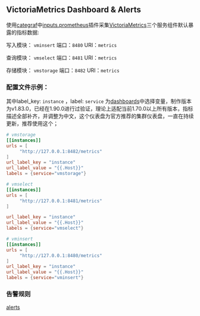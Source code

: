 ## VictoriaMetrics Dashboard & Alerts

使用[categraf](https://github.com/flashcatcloud/categraf)中[inputs.prometheus](https://github.com/flashcatcloud/categraf/tree/main/inputs/prometheus)插件采集[VictoriaMetrics](https://docs.victoriametrics.com/)三个服务组件默认暴露的指标数据:

写入模块： `vminsert` 端口：`8480` URI：`metrics`

查询模块： `vmselect` 端口：`8481` URI：`metrics`

存储模块： `vmstorage` 端口：`8482` URI：`metrics`

### 配置文件示例：

其中label_key: `instance` ，label: `service`  为[dashboards](../dashboards/victoriametrics.json)中选择变量，制作版本为v1.83.0，已经在1.90.0进行过验证，理论上适配当前1.70.0以上所有版本，指标描述全部补齐，并调整为中文，这个仪表盘为官方推荐的集群仪表盘，一直在持续更新，推荐使用这个；

```toml
# vmstorage
[[instances]]
urls = [
     "http://127.0.0.1:8482/metrics"
]
url_label_key = "instance"
url_label_value = "{{.Host}}"
labels = {service="vmstorage"}

# vmselect
[[instances]]
urls = [
     "http://127.0.0.1:8481/metrics"
]

url_label_key = "instance"
url_label_value = "{{.Host}}"
labels = {service="vmselect"}

# vminsert
[[instances]]
urls = [
     "http://127.0.0.1:8480/metrics"
]
url_label_key = "instance"
url_label_value = "{{.Host}}"
labels = {service="vminsert"}
```

### 告警规则

[alerts](../alerts/alerts.json)
